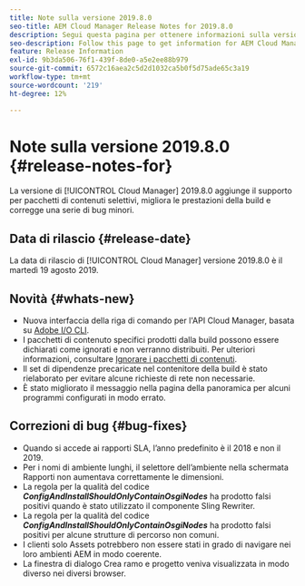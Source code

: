 ```yaml
---
title: Note sulla versione 2019.8.0
seo-title: AEM Cloud Manager Release Notes for 2019.8.0
description: Segui questa pagina per ottenere informazioni sulla versione 2019.8.0 di Cloud Manager.
seo-description: Follow this page to get information for AEM Cloud Manager Release 2019.8.0.
feature: Release Information
exl-id: 9b3da506-76f1-439f-8de0-a5e2ee88b979
source-git-commit: 6572c16aea2c5d2d1032ca5b0f5d75ade65c3a19
workflow-type: tm+mt
source-wordcount: '219'
ht-degree: 12%

---
```


# Note sulla versione 2019.8.0 {#release-notes-for}

La versione di [!UICONTROL Cloud Manager] 2019.8.0 aggiunge il supporto per pacchetti di contenuti selettivi, migliora le prestazioni della build e corregge una serie di bug minori.

## Data di rilascio {#release-date}

La data di rilascio di [!UICONTROL Cloud Manager] versione 2019.8.0 è il martedì 19 agosto 2019.

## Novità {#whats-new}

* Nuova interfaccia della riga di comando per l&#39;API Cloud Manager, basata su [Adobe I/O CLI](https://github.com/adobe/aio-cli-plugin-cloudmanager).
* I pacchetti di contenuto specifici prodotti dalla build possono essere dichiarati come ignorati e non verranno distribuiti. Per ulteriori informazioni, consultare [Ignorare i pacchetti di contenuti](/help/getting-started/project-setup.md#skipping-content-packages).
* Il set di dipendenze precaricate nel contenitore della build è stato rielaborato per evitare alcune richieste di rete non necessarie.
* È stato migliorato il messaggio nella pagina della panoramica per alcuni programmi configurati in modo errato.

## Correzioni di bug {#bug-fixes}

* Quando si accede ai rapporti SLA, l’anno predefinito è il 2018 e non il 2019.
* Per i nomi di ambiente lunghi, il selettore dell’ambiente nella schermata Rapporti non aumentava correttamente le dimensioni.
* La regola per la qualità del codice ***ConfigAndInstallShouldOnlyContainOsgiNodes*** ha prodotto falsi positivi quando è stato utilizzato il componente Sling Rewriter.
* La regola per la qualità del codice ***ConfigAndInstallShouldOnlyContainOsgiNodes*** ha prodotto falsi positivi per alcune strutture di percorso non comuni.
* I clienti solo Assets potrebbero non essere stati in grado di navigare nei loro ambienti AEM in modo coerente.
* La finestra di dialogo Crea ramo e progetto veniva visualizzata in modo diverso nei diversi browser.
